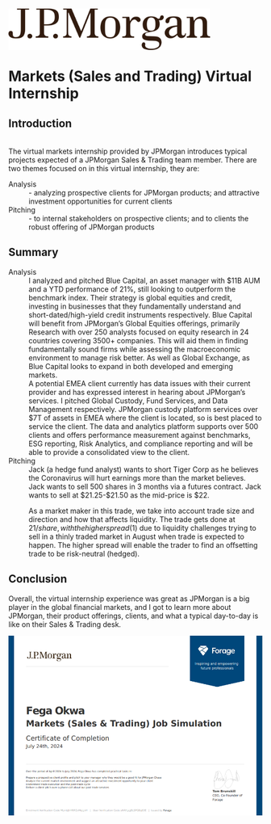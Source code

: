 <h1>
<img src="jp-morgan.svg" width=400 alt="JPMorgan logo"/> 
  
Markets (Sales and Trading) Virtual Internship
</h1>


<h2>Introduction</h2>
<br>
The virtual markets internship provided by JPMorgan introduces typical projects expected of a JPMorgan Sales & Trading team member. There are two themes focused on in this virtual internship, they are:
<br />
 <dl>
  <dt>Analysis</dt>
  <dd>- analyzing prospective clients for JPMorgan products; and attractive investment opportunities for current clients</dd>
  <dt>Pitching</dt>
  <dd>- to internal stakeholders on prospective clients; and to clients the robust offering of JPMorgan products </dd>
</dl>

<h2>Summary</h2>
 <dl>
  <dt>Analysis</dt>
  <dd>I analyzed and pitched Blue Capital, an asset manager with $11B AUM and a YTD performance of 21%, still looking to outperform the benchmark index. Their strategy is global equities and credit, investing in businesses that they fundamentally understand and short-dated/high-yield credit instruments respectively. Blue Capital will benefit from JPMorgan’s Global Equities offerings, primarily Research with over 250 analysts focused on equity research in 24 countries covering 3500+ companies. This will aid them in finding fundamentally sound firms while assessing the macroeconomic environment to manage risk better. As well as Global Exchange, as Blue Capital looks to expand in both developed and emerging markets.</dd>

<dd>
A potential EMEA client currently has data issues with their current provider and has expressed interest in hearing about JPMorgan’s services. I pitched Global Custody, Fund Services, and Data Management respectively. JPMorgan custody platform services over $7T of assets in EMEA where the client is located, so is best placed to service the client. The data and analytics platform supports over 500 clients and offers performance measurement against benchmarks, ESG reporting, Risk Analytics, and compliance reporting and will be able to provide a consolidated view to the client.
    
</dd>
  <dt>Pitching</dt>
  <dd>Jack (a hedge fund analyst) wants to short Tiger Corp as he believes the Coronavirus will hurt earnings more than the market believes. 
Jack wants to sell 500 shares in 3 months via a futures contract. Jack wants to sell at $21.25-$21.50 as the mid-price is $22. 
    
As a market maker in this trade, we take into account trade size and direction and how that affects liquidity. The trade gets done at $21/share, with the higher spread ($1) due to liquidity challenges trying to sell in a thinly traded market in August when trade is expected to happen. The higher spread will enable the trader to find an offsetting trade to be risk-neutral (hedged). 
</dd>
</dl>

<h2>Conclusion</h2>

Overall, the virtual internship experience was great as JPMorgan is a big player in the global financial markets, and I got to learn more about JPMorgan, their product offerings, clients, and what a typical day-to-day is like on their Sales & Trading desk. 

<img src="JPMorgan Certificate.png" alt="JPMorgan logo"/> 

